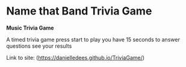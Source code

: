 # Name that Band Trivia Game
**Music Trivia Game**

A timed trivia game
press start to play
you have 15 seconds to answer questions
see your results


Link to site: (https://danielledees.github.io/TriviaGame/)
